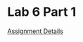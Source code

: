# Lab 6 Part 1

[Assignment Details](https://github.com/Mikecamdo/ProgrammingLanguages/blob/main/Lab%206/Lab6_Part1/CS3342-Lab6_Part1.pdf)
